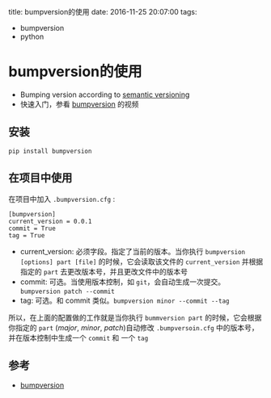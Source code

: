 title: bumpversion的使用
date: 2016-11-25 20:07:00
tags:
- bumpversion
- python

# bumpversion的使用

* Bumping version according to [semantic versioning](http://semver.org/)
* 快速入门，参看 [bumpversion](https://github.com/peritus/bumpversion) 的视频


## 安装

    pip install bumpversion


## 在项目中使用

在项目中加入 `.bumpversion.cfg` :

    [bumpversion]
    current_version = 0.0.1
    commit = True
    tag = True

* current_version: 必须字段。指定了当前的版本。当你执行 `bumpversion [options] part [file]` 的时候，它会读取该文件的 `current_version` 并根据指定的 `part` 去更改版本号，并且更改文件中的版本号
* commit: 可选。当使用版本控制，如 `git`，会自动生成一次提交。`bumpversion patch --commit`
* tag: 可选。和 commit 类似。`bumpversion minor --commit --tag`

所以，在上面的配置做的工作就是当你执行 `bummversion part` 的时候，它会根据你指定的 `part` (*major*, *minor*, *patch*)自动修改 `.bumpversoin.cfg` 中的版本号，并在版本控制中生成一个 `commit` 和 一个 `tag`





## 参考

* [bumpversion](https://github.com/peritus/bumpversion)

